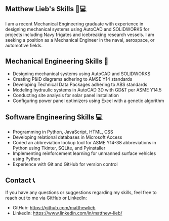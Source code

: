 ## Matthew Lieb's Skills 🔧💻


I am a recent Mechanical Engineering graduate with experience in designing mechanical systems using AutoCAD and SOLIDWORKS for projects including Navy frigates and icebreaking research vessels. I am seeking a position as a Mechanical Engineer in the naval, aerospace, or automotive fields.

## Mechanical Engineering Skills 🔧


- Designing mechanical systems using AutoCAD and SOLIDWORKS
- Creating P&ID diagrams adhering to AMSE Y14 standards
- Developing Technical Data Packages adhering to ABS standards
- Modeling hydraulic systems in AutoCAD 3D with GD&T per ASME Y14.5
- Conducting site analysis for solar panel installation
- Configuring power panel optimizers using Excel with a genetic algorithm

## Software Engineering Skills 💻


- Programming in Python, JavaScript, HTML, CSS
- Developing relational databases in Microsoft Access
- Coded an abbreviation lookup tool for ASME Y14-38 abbreviations in Python using Tkinter, SQLite, and Pyinstaller
- Implementing reinforcement learning for unmanned surface vehicles using Python
- Experience with Git and GitHub for version control


## Contact 📞

If you have any questions or suggestions regarding my skills, feel free to reach out to me via GitHub or LinkedIn:

- GitHub: https://github.com/matthewlieb
- LinkedIn: https://www.linkedin.com/in/matthew-lieb/
